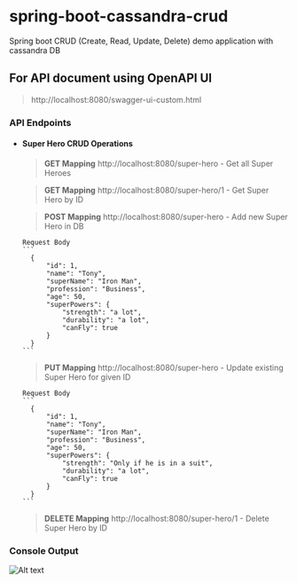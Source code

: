 # spring-boot-cassandra-crud
Spring boot CRUD (Create, Read, Update, Delete) demo application with cassandra DB



## For API document using OpenAPI UI 

> http://localhost:8080/swagger-ui-custom.html



### API Endpoints

- #### Super Hero CRUD Operations
    > **GET Mapping** http://localhost:8080/super-hero  - Get all Super Heroes
    
    > **GET Mapping** http://localhost:8080/super-hero/1  - Get Super Hero by ID
       
    > **POST Mapping** http://localhost:8080/super-hero  - Add new Super Hero in DB  
    
      Request Body  
      ```
        {
            "id": 1,
            "name": "Tony",
            "superName": "Iron Man",
            "profession": "Business",
            "age": 50,            
            "superPowers": {
                "strength": "a lot",
                "durability": "a lot",
                "canFly": true
            }
        }
      ```
    
    > **PUT Mapping** http://localhost:8080/super-hero  - Update existing Super Hero for given ID 
                                                       
      Request Body  
      ```
        {
            "id": 1,
            "name": "Tony",
            "superName": "Iron Man",
            "profession": "Business",
            "age": 50,         
            "superPowers": {
                "strength": "Only if he is in a suit",
                "durability": "a lot",
                "canFly": true
            }
        }
      ```
    
    > **DELETE Mapping** http://localhost:8080/super-hero/1  - Delete Super Hero by ID



### Console Output

![Alt text](https://github.com/rahul-ghadge/spring-boot-kafka/blob/master/src/main/resources/spring-data-cassandra-output.PNG?raw=true "Spring Data Cassandra output")
